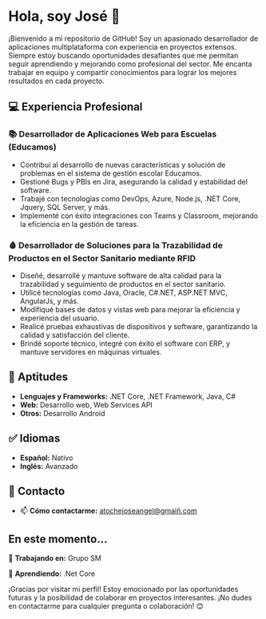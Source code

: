 
# Hola, soy José 👋

¡Bienvenido a mi repositorio de GitHub! Soy un apasionado desarrollador de aplicaciones multiplataforma con experiencia en proyectos extensos. Siempre estoy buscando oportunidades desafiantes que me permitan seguir aprendiendo y mejorando como profesional del sector. Me encanta trabajar en equipo y compartir conocimientos para lograr los mejores resultados en cada proyecto.

## 💻 Experiencia Profesional

### 📚 Desarrollador de Aplicaciones Web para Escuelas (Educamos)
- Contribuí al desarrollo de nuevas características y solución de problemas en el sistema de gestión escolar Educamos.
- Gestioné Bugs y PBIs en Jira, asegurando la calidad y estabilidad del software.
- Trabajé con tecnologías como DevOps, Azure, Node.js, .NET Core, Jquery, SQL Server, y más.
- Implementé con éxito integraciones con Teams y Classroom, mejorando la eficiencia en la gestión de tareas.

### 🩸 Desarrollador de Soluciones para la Trazabilidad de Productos en el Sector Sanitario mediante RFID
- Diseñé, desarrollé y mantuve software de alta calidad para la trazabilidad y seguimiento de productos en el sector sanitario.
- Utilicé tecnologías como Java, Oracle, C#.NET, ASP.NET MVC, AngularJs, y más.
- Modifiqué bases de datos y vistas web para mejorar la eficiencia y experiencia del usuario.
- Realicé pruebas exhaustivas de dispositivos y software, garantizando la calidad y satisfacción del cliente.
- Brindé soporte técnico, integré con éxito el software con ERP, y mantuve servidores en máquinas virtuales.

## 📝 Aptitudes

- **Lenguajes y Frameworks:** .NET Core, .NET Framework, Java, C#
- **Web:** Desarrollo web, Web Services API
- **Otros:** Desarrollo Android

## :white_check_mark: Idiomas

- **Español:** Nativo
- **Inglés:** Avanzado

## 📧 Contacto

- 📫 **Cómo contactarme:** atochejoseangel@gmaiñ.com

## En este momento...

🔭 **Trabajando en:** Grupo SM

🌱 **Aprendiendo:** .Net Core


¡Gracias por visitar mi perfil! Estoy emocionado por las oportunidades futuras y la posibilidad de colaborar en proyectos interesantes. ¡No dudes en contactarme para cualquier pregunta o colaboración! 😊
